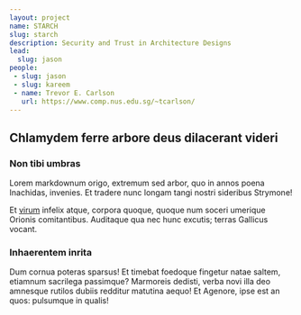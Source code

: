 ```yaml
---
layout: project
name: STARCH
slug: starch
description: Security and Trust in Architecture Designs
lead: 
  slug: jason
people:
 - slug: jason
 - slug: kareem
 - name: Trevor E. Carlson
   url: https://www.comp.nus.edu.sg/~tcarlson/
---
```


## Chlamydem ferre arbore deus dilacerant videri

### Non tibi umbras

Lorem markdownum origo, extremum sed arbor, quo in annos poena Inachidas,
invenies. Et tradere nunc longam tangi nostri sideribus Strymone!

Et [virum](http://ambosmugitibus.net/succumbere-parte.html) infelix atque,
corpora quoque, quoque num soceri umerique Orionis comitantibus. Auditaque qua
nec hunc excutis; terras Gallicus vocant.

### Inhaerentem inrita

Dum cornua poteras sparsus! Et timebat foedoque fingetur natae saltem, etiamnum
sacrilega passimque? Marmoreis dedisti, verba novi illa deo amnesque rutilos
dubiis redditur matutina aequo! Et Agenore, ipse est an quos: pulsumque in
qualis!